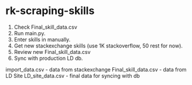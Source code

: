 # rk-scraping-skills

1. Check Final_skill_data.csv
2. Run main.py.
3. Enter skills in manually.
4. Get new stackexchange skills (use 1K stackoverflow, 50 rest for now).
5. Review new Final_skill_data.csv
6. Sync with production LD db.

import_data.csv - data from stackexchange
Final_skill_data.csv - data from LD Site
LD_site_data.csv - final data for syncing with db
